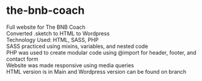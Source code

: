 # the-bnb-coach
Full website for The BNB Coach
<br>
Converted .sketch to HTML to Wordpress<br>
Technology Used: HTML, SASS, PHP<br>
SASS practiced using mixins, variables, and nested code<br>
PHP was used to create modular code using @import for header, footer, and contact form<br>
Website was made responsive using media queries<br>
HTML version is in Main and Wordpress version can be found on branch

